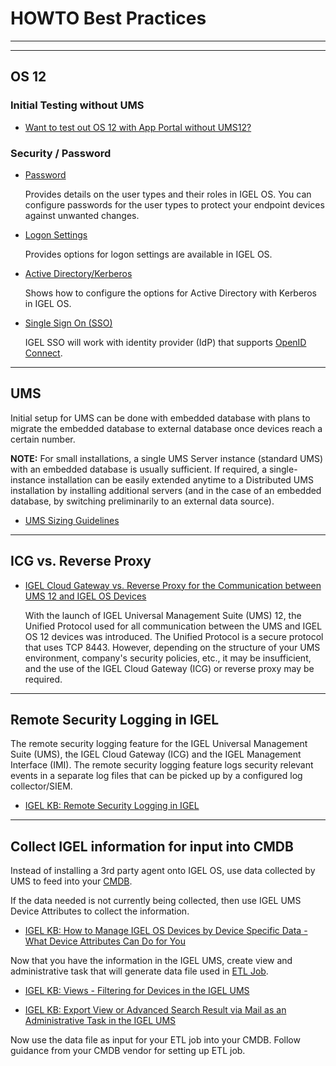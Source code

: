 # HOWTO Best Practices

<!---
This is a comment section
-->

----------

----------

## OS 12

### Initial Testing without UMS

- [Want to test out OS 12 with App Portal without UMS12?](https://igel-community.github.io/IGEL-Docs-v02/Docs/HOWTO-Add-Applications/#want-to-test-out-os-12-with-app-portal-without-ums12)

### Security / Password


- [Password](https://kb.igel.com/en/igel-os-base-system/12.4/change-password-in-igel-os-12)

    Provides details on the user types and their roles in IGEL OS. You can configure passwords for the user types to protect your endpoint devices against unwanted changes. 

- [Logon Settings](https://kb.igel.com/en/igel-os-base-system/12.4/logon-settings-in-igel-os-12)

    Provides options for logon settings are available in IGEL OS.

- [Active Directory/Kerberos](https://kb.igel.com/en/igel-os-base-system/12.4/active-directory-kerberos)

    Shows how to configure the options for Active Directory with Kerberos in IGEL OS.

- [Single Sign On (SSO)](https://igel-community.github.io/IGEL-Docs-v02/Docs/HOWTO-COSMOS/#faq-single-sign-on-sso)

    IGEL SSO will work with identity provider (IdP) that supports [OpenID Connect](https://openid.net/developers/how-connect-works/).

-----

## UMS

Initial setup for UMS can be done with embedded database with plans to migrate the embedded database to external database once devices reach a certain number.

**NOTE:** For small installations, a single UMS Server instance (standard UMS) with an embedded database is usually sufficient. If required, a single-instance installation can be easily extended anytime to a Distributed UMS installation by installing additional servers (and in the case of an embedded database, by switching preliminarily to an external data source).

- [UMS Sizing Guidelines](https://kb.igel.com/en/universal-management-suite/current/sizing-guidelines-for-igel-ums-12-and-igel-os-12)

-----

## ICG vs. Reverse Proxy

- [IGEL Cloud Gateway vs. Reverse Proxy for the Communication between UMS 12 and IGEL OS Devices](https://kb.igel.com/en/universal-management-suite/12.07.100/igel-cloud-gateway-vs-reverse-proxy-for-the-commun)

    With the launch of IGEL Universal Management Suite (UMS) 12, the Unified Protocol used for all communication between the UMS and IGEL OS 12 devices was introduced. The Unified Protocol is a secure protocol that uses TCP 8443. However, depending on the structure of your UMS environment, company's security policies, etc., it may be insufficient, and the use of the IGEL Cloud Gateway (ICG) or reverse proxy may be required.

-----

## Remote Security Logging in IGEL

The remote security logging feature for the IGEL Universal Management Suite (UMS), the IGEL Cloud Gateway (ICG) and the IGEL Management Interface (IMI). The remote security logging feature logs security relevant events in a separate log files that can be picked up by a configured log collector/SIEM.

- [IGEL KB: Remote Security Logging in IGEL](https://kb.igel.com/en/universal-management-suite/12.07.100/remote-security-logging-in-igel)

-----

## Collect IGEL information for input into CMDB

Instead of installing a 3rd party agent onto IGEL OS, use data collected by UMS to feed into your [CMDB](https://en.wikipedia.org/wiki/Configuration_management_database).

If the data needed is not currently being collected, then use IGEL UMS Device Attributes to collect the information.

- [IGEL KB: How to Manage IGEL OS Devices by Device Specific Data - What Device Attributes Can Do for You](https://kb.igel.com/en/universal-management-suite/12.07.100/how-to-manage-igel-os-devices-by-device-specific-d)

Now that you have the information in the IGEL UMS, create view and administrative task that will generate data file used in [ETL Job](https://en.wikipedia.org/wiki/Extract,_transform,_load).

- [IGEL KB: Views - Filtering for Devices in the IGEL UMS](https://kb.igel.com/en/universal-management-suite/12.07.100/views-filtering-for-devices-in-the-igel-ums)

- [IGEL KB: Export View or Advanced Search Result via Mail as an Administrative Task in the IGEL UMS](https://kb.igel.com/en/universal-management-suite/12.07.100/export-view-or-advanced-search-result-via-mail-as-)

Now use the data file as input for your ETL job into your CMDB. Follow guidance from your CMDB vendor for setting up ETL job.
